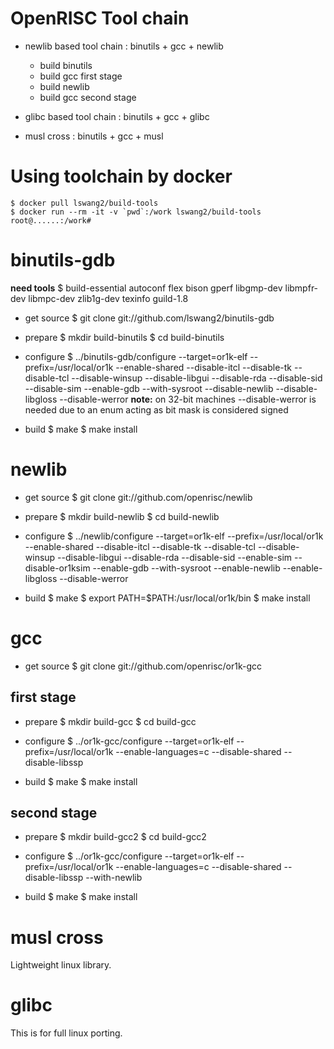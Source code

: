 OpenRISC Tool chain
===================

* newlib based tool chain : binutils + gcc + newlib
  * build binutils
  * build gcc first stage
  * build newlib
  * build gcc second stage

* glibc based tool chain : binutils + gcc + glibc
* musl cross : binutils + gcc + musl

# Using toolchain by docker
	$ docker pull lswang2/build-tools
	$ docker run --rm -it -v `pwd`:/work lswang2/build-tools
	root@......:/work#

# binutils-gdb

**need tools**
	$ build-essential autoconf flex bison gperf libgmp-dev libmpfr-dev libmpc-dev zlib1g-dev texinfo guild-1.8

* get source
	$ git clone git://github.com/lswang2/binutils-gdb

* prepare
	$ mkdir build-binutils
	$ cd build-binutils

* configure
	$ ../binutils-gdb/configure --target=or1k-elf --prefix=/usr/local/or1k --enable-shared --disable-itcl --disable-tk --disable-tcl --disable-winsup --disable-libgui --disable-rda --disable-sid --disable-sim --enable-gdb --with-sysroot --disable-newlib --disable-libgloss --disable-werror
**note:**
on 32-bit machines --disable-werror is needed due to an enum acting as bit mask is considered signed

* build
	$ make
	$ make install

# newlib

* get source
	$ git clone git://github.com/openrisc/newlib

* prepare
	$ mkdir build-newlib
	$ cd build-newlib

* configure
	$ ../newlib/configure --target=or1k-elf --prefix=/usr/local/or1k --enable-shared --disable-itcl --disable-tk --disable-tcl --disable-winsup --disable-libgui --disable-rda --disable-sid --enable-sim --disable-or1ksim --enable-gdb --with-sysroot --enable-newlib --enable-libgloss --disable-werror

* build
	$ make
	$ export PATH=$PATH:/usr/local/or1k/bin
	$ make install

# gcc

* get source
	$ git clone git://github.com/openrisc/or1k-gcc

## first stage

* prepare
	$ mkdir build-gcc
	$ cd build-gcc

* configure
	$ ../or1k-gcc/configure --target=or1k-elf --prefix=/usr/local/or1k --enable-languages=c --disable-shared --disable-libssp

* build
	$ make
	$ make install

## second stage

* prepare
	$ mkdir build-gcc2
	$ cd build-gcc2

* configure
	$ ../or1k-gcc/configure --target=or1k-elf --prefix=/usr/local/or1k --enable-languages=c --disable-shared --disable-libssp --with-newlib

* build
	$ make
	$ make install

# musl cross

Lightweight linux library.

# glibc

This is for full linux porting.

